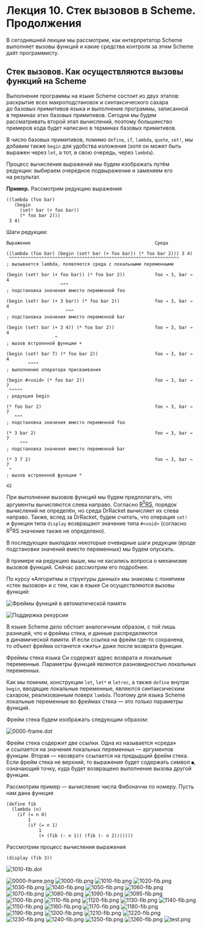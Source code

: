 Лекция 10. Стек вызовов в Scheme. Продолжения
=================================================

В сегодняшней лекции мы рассмотрим, как интерпретатор Scheme выполняет вызовы
функций и какие средства контроля за этим Scheme даёт программисту.

Стек вызовов. Как осуществляются вызовы функций на Scheme
---------------------------------------------------------

Выполнение программы на языке Scheme состоит из двух этапов: раскрытие всех
макроподстановок и синтаксического сахара до базовых примитивов языка
и выполнение программы, записанной в терминах этих базовых примитивов.
Сегодня мы будем рассматривать второй этап вычислений, поэтому большинство
примеров кода будет написано в терминах базовых примитивов.

В число базовых примитивов, помимо `define`, `if`, `lambda`, `quote`, `set!`,
мы добавим также `begin` для удобства изложения (хотя он может быть выражен
через `let`, а тот, в свою очередь, через `lambda`).

Процесс вычисления выражений мы будем изображать путём редукции: выбираем
очередное подвыражение и заменяем его на результат.

**Пример.** Рассмотрим редукцию выражения

    ((lambda (foo bar)
       (begin
         (set! bar (+ foo bar))
         (* foo bar 2)))
     3 4)

Шаги редукции:

    Выражение                                              Среда

    ((lambda (foo bar) (begin (set! bar (+ foo bar)) (* foo bar 2))) 3 4)
     ^^^^^^^^^^^^^^^^^^^^^^^^^^^^^^^^^^^^^^^^^^^^^^^^^^^^^^^^^^^^^^^
    ; вызывается lambda, появляется среда с локальными переменными

    (begin (set! bar (+ foo bar)) (* foo bar 2))           foo → 3, bar → 4
                        ^^^
    ; подстановка значения вместо переменной foo

    (begin (set! bar (+ 3 bar)) (* foo bar 2))             foo → 3, bar → 4
                          ^^^
    ; подстановка значения вместо переменной bar

    (begin (set! bar (+ 3 4)) (* foo bar 2))               foo → 3, bar → 4
                      ^
    ; вызов встроенной функции +

    (begin (set! bar 7) (* foo bar 2))                     foo → 3, bar → 4
            ^^^^
    ; выполнение оператора присваивания

    (begin #<void> (* foo bar 2))                          foo → 3, bar → 7
     ^^^^^
    ; редукция begin

    (* foo bar 2)                                          foo → 3, bar → 7
       ^^^
    ; подстановка значения вместо переменной foo

    (* 3 bar 2)                                            foo → 3, bar → 7
         ^^^
    ; подстановка значения вместо переменной bar

    (* 3 7 2)                                              foo → 3, bar → 7
     ^
    ; вызов встроенной функции *

    42

При выполнении вызовов функций мы будем предполагать, что аргументы вычисляются
слева направо. Согласно [R<sup>5</sup>RS](r5rs.pdf), порядок вычислений
не определён, но среда DrRacket вычисляет их слева направо. Также, вслед
за DrRacket, будем считать, что операция `set!` и функции типа `display`
возвращают значение типа `#<void>` (согласно R<sup>5</sup>RS значение также
не определено).

В последующих выкладках некоторые очевидные шаги редукции (вроде подстановки
значений вместо переменных) мы будем опускать.

В примере на редукцию выше, мы не касались вопроса о механизме вызовов функций.
Сейчас рассмотрим его подробнее.

По курсу «Алгоритмы и структуры данных» мы знакомы с понятием «стек вызовов»
и с тем, как в языке Си осуществляются вызовы функций:

![Фреймы функций в автоматической памяти](pics/module_clang-15.png)

![Поддержка рекурсии](pics/module_clang-16.png)

В языке Scheme дело обстоит аналогичным образом, с той лишь разницей, что
и фреймы стека, и данные распределяются в динамической памяти. И если ссылка
на фрейм где-то сохранена, то объект фрейма останется «жить» даже после
возврата функции.

Фреймы стека языка Си содержат адрес возврата и локальные переменные. Параметры
функций являются разновидностью локальных переменных.

Как мы помним, конструкции `let`, `let*` и `letrec`, а также `define` внутри
`begin`, вводящие локальные переменные, являются синтаксическим сахаром,
реализованным поверх `lambda`. Поэтому для языка Scheme локальные переменные
во фреймах стека — это _только_ параметры функций.

Фрейм стека будем изображать следующим образом:

![0000-frame.dot](pics/gen/0000-frame.png)

Фрейм стека содержит две ссылки. Одна из называется «среда» и ссылается
на значения локальных переменных — аргументов функции. Вторая — «возврат»
ссылается на предыдщий фрейм стека. Если фрейм стека не верхний,
то выражение будет содержать символ `●`, означающий точку, куда будет
возвращено выполнение вызова другой функции.

Рассмотрим пример — вычисление числа Фибоначчи по номеру. Пусть нам дана
функция

    (define fib
      (lambda (n)
        (if (= n 0)
            1
            (if (= n 1)
                1
                (+ (fib (- n 1)) (fib (- n 2)))))))

Рассмотрим процесс вычисления выражения

    (display (fib 3))

![1010-fib.dot](pics/gen/1010-fib.png)

![0000-frame.png](pics/gen/0000-frame.png)
![1000-fib.png](pics/gen/1000-fib.png)
![1010-fib.png](pics/gen/1010-fib.png)
![1020-fib.png](pics/gen/1020-fib.png)
![1030-fib.png](pics/gen/1030-fib.png)
![1040-fib.png](pics/gen/1040-fib.png)
![1050-fib.png](pics/gen/1050-fib.png)
![1060-fib.png](pics/gen/1060-fib.png)
![1070-fib.png](pics/gen/1070-fib.png)
![1080-fib.png](pics/gen/1080-fib.png)
![1090-fib.png](pics/gen/1090-fib.png)
![1095-fib.png](pics/gen/1095-fib.png)
![1100-fib.png](pics/gen/1100-fib.png)
![1110-fib.png](pics/gen/1110-fib.png)
![1120-fib.png](pics/gen/1120-fib.png)
![1130-fib.png](pics/gen/1130-fib.png)
![1140-fib.png](pics/gen/1140-fib.png)
![1150-fib.png](pics/gen/1150-fib.png)
![1160-fib.png](pics/gen/1160-fib.png)
![1170-fib.png](pics/gen/1170-fib.png)
![1180-fib.png](pics/gen/1180-fib.png)
![1190-fib.png](pics/gen/1190-fib.png)
![1200-fib.png](pics/gen/1200-fib.png)
![1210-fib.png](pics/gen/1210-fib.png)
![1220-fib.png](pics/gen/1220-fib.png)
![1230-fib.png](pics/gen/1230-fib.png)
![1240-fib.png](pics/gen/1240-fib.png)
![1250-fib.png](pics/gen/1250-fib.png)
![1260-fib.png](pics/gen/1260-fib.png)
![test.png](pics/gen/test.png)
